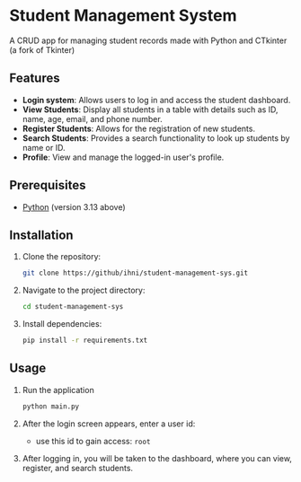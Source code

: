# Student Management System
A CRUD app for managing student records made with Python and CTkinter (a fork of Tkinter)

## Features
- **Login system**: Allows users to log in and access the student dashboard.
- **View Students**: Display all students in a table with details such as ID, name, age, email, and phone number.
- **Register Students**: Allows for the registration of new students.
- **Search Students**: Provides a search functionality to look up students by name or ID.
- **Profile**: View and manage the logged-in user's profile.

## Prerequisites
- [Python](https://www.python.org/downloads/) (version 3.13 above)

## Installation

1. Clone the repository:
    ```bash
    git clone https://github/ihni/student-management-sys.git
    ```

2. Navigate to the project directory:
    ```bash
    cd student-management-sys
    ```
3. Install dependencies:
    ```bash
    pip install -r requirements.txt

## Usage
1. Run the application
    ```bash
    python main.py
    ```
2. After the login screen appears, enter a user id:
    - use this id to gain access: `root`

3. After logging in, you will be taken to the dashboard, where you can view, register, and search students.
